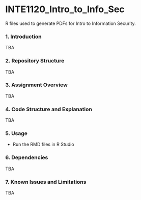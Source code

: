 # INTE1120_Intro_to_Info_Sec
R files used to generate PDFs for Intro to Information Security.

### 1. Introduction
TBA

### 2. Repository Structure
TBA

### 3. Assignment Overview
TBA

### 4. Code Structure and Explanation
TBA

### 5. Usage
* Run the RMD files in R Studio

### 6. Dependencies
TBA

### 7. Known Issues and Limitations
TBA
